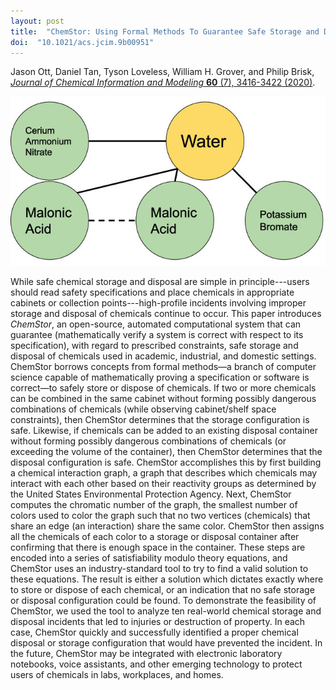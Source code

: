 ```yaml
---
layout: post
title:  "ChemStor: Using Formal Methods To Guarantee Safe Storage and Disposal of Chemicals"
doi:  "10.1021/acs.jcim.9b00951"
---
```


Jason Ott, Daniel Tan, Tyson Loveless, William H. Grover, and Philip Brisk, [*Journal of Chemical Information and Modeling*  **60** (7), 3416-3422 (2020)](https://pubs.acs.org/doi/10.1021/acs.jcim.9b00951).

<img src="/assets/chemstor.jpeg">

While safe chemical storage and disposal are simple in principle---users should read safety specifications and place chemicals in appropriate cabinets or collection points---high-profile incidents involving improper storage and disposal of chemicals continue to occur. This paper introduces *ChemStor*, an open-source, automated computational system that can guarantee (mathematically verify a system is correct with respect to its specification), with regard to prescribed constraints, safe storage and disposal of chemicals used in academic, industrial, and domestic settings. ChemStor borrows concepts from formal methods—a branch of computer science capable of mathematically proving a specification or software is correct—to safely store or dispose of chemicals. If two or more chemicals can be combined in the same cabinet without forming possibly dangerous combinations of chemicals (while observing cabinet/shelf space constraints), then ChemStor determines that the storage configuration is safe. Likewise, if chemicals can be added to an existing disposal container without forming possibly dangerous combinations of chemicals (or exceeding the volume of the container), then ChemStor determines that the disposal configuration is safe. ChemStor accomplishes this by first building a chemical interaction graph, a graph that describes which chemicals may interact with each other based on their reactivity groups as determined by the United States Environmental Protection Agency. Next, ChemStor computes the chromatic number of the graph, the smallest number of colors used to color the graph such that no two vertices (chemicals) that share an edge (an interaction) share the same color. ChemStor then assigns all the chemicals of each color to a storage or disposal container after confirming that there is enough space in the container. These steps are encoded into a series of satisfiability modulo theory equations, and ChemStor uses an industry-standard tool to try to find a valid solution to these equations. The result is either a solution which dictates exactly where to store or dispose of each chemical, or an indication that no safe storage or disposal configuration could be found. To demonstrate the feasibility of ChemStor, we used the tool to analyze ten real-world chemical storage and disposal incidents that led to injuries or destruction of property. In each case, ChemStor quickly and successfully identified a proper chemical disposal or storage configuration that would have prevented the incident. In the future, ChemStor may be integrated with electronic laboratory notebooks, voice assistants, and other emerging technology to protect users of chemicals in labs, workplaces, and homes.